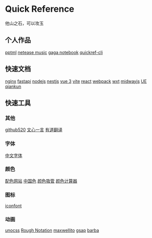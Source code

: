 # Quick Reference

他山之石，可以攻玉
<!--rehype:style=text-align: center; font-family: ;-->

## 个人作品

[pptml](https://yacshy.github.io/pptml/)<!--rehype:style=background: rgb(10 54 137);&class=tag&data-lang=vue2-->
[netease music](https://gitee.com/yacshy/imitate-netease-music)<!--rehype:style=background: rgb(10 54 137);&class=tag&data-lang=vue3-->
[gaga notebook](https://gitee.com/yacshy/gaga-notebook)<!--rehype:style=background: rgb(10 54 137);&class=tag&data-lang=taro-->
[quickref-cli](https://gitee.com/yacshy/quickref-cli)<!--rehype:style=background: rgb(10 54 137);&class=tag&data-lang=ts-->
<!--rehype:class=home-card-->

## 快速文档

[nginx](./refs/nginx.md)<!--rehype:style=background: rgb(0 177 64);-->
[fastapi](./refs/fastapi.md)<!--rehype:style=background: rgb(0 148 133);-->
[nodejs](./refs/nodejs.md)<!--rehype:style=background: rgb(0 153 0);-->
[nestjs](./refs/nestjs.md)<!--rehype:style=background: rgb(237 21 67);-->
[vue 3](./refs/vue.md)<!--rehype:style=background: rgb(64 184 131);-->
[vite](./refs/vite.md)<!--rehype:style=background: rgb(64 120 164);-->
[react](./refs/react.md)<!--rehype:style=background: rgb(12 200 176);-->
[webpack](./refs/webpack.md)<!--rehype:style=background: rgb(117 175 204);-->
[wxt](./refs/wxt.md)<!--rehype:style=background: rgb(83 188 74);-->
[midwayjs](./refs/midwayjs.md)<!--rehype:style=background: rgb(146 185 255);-->
[UE](./refs/ue.md)<!--rehype:style=background: rgb(38 187 255);-->
[qiankun](./refs/qiankun.md)<!--rehype:style=background: rgb(229 165 64);-->
<!--rehype:class=home-card-->

## 快速工具

### 其他
<!--rehype:wrap-class=col-span-3-->
[github520](https://raw.hellogithub.com/hosts)<!--rehype:style=background: rgb(119 168 196);-->
[文心一言](https://yiyan.baidu.com/)<!--rehype:style=background: rgb(119 168 196);-->
[有道翻译](https://fanyi.youdao.com)<!--rehype:style=background: rgb(252 1 26);-->
<!--rehype:class=home-card-->

### 字体
<!--rehype:wrap-class=col-span-3-->
[中文字体](http://xiazaiziti.com/category/zhongwenziti)<!--rehype:style=background: rgb(0 174 227);-->
<!--rehype:class=home-card-->

### 颜色
<!--rehype:wrap-class=col-span-3-->
[配色网站](https://flatuicolors.com/)<!--rehype:style=background:rgb(37 204 247);-->
[中国色](https://www.zhongguose.com/)<!--rehype:style=background:rgb(192 72 81);-->
[颜色吸管](https://photokit.com/colors/eyedropper/?lang=zh)<!--rehype:style=background: rgb(55 22 127);-->
[颜色计算器](https://photokit.com/colors/color-calculator/?lang=zh)<!--rehype:style=background: rgb(0 123 255);-->
<!--rehype:class=home-card-->

### 图标
<!--rehype:wrap-class=col-span-3-->
[iconfont](https://www.iconfont.cn/)<!--rehype:style=background: rgb(111 121 159);-->
<!--rehype:class=home-card-->

### 动画
<!--rehype:wrap-class=col-span-3-->
[unocss](https://unocss.dev/interactive/)<!--rehype:style=background: rgb(77 77 77);-->
[Rough Notation](https://roughnotation.com/)<!--rehype:style=background: rgb(77 77 77);-->
[maxwellito](https://maxwellito.github.io/vivus/)<!--rehype:style=background: rgb(77 77 77);-->
[gsap](https://gsap.com/)<!--rehype:style=background: rgb(77 77 77);-->
[barba](https://barba.js.org/)<!--rehype:style=background: rgb(77 77 77);-->
<!--rehype:class=home-card-->
